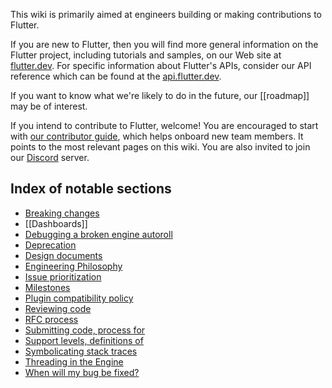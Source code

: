 This wiki is primarily aimed at engineers building or making contributions to Flutter.

If you are new to Flutter, then you will find more general information on the Flutter project, including tutorials and samples, on our Web site at [flutter.dev](https://flutter.dev). For specific information about Flutter's APIs, consider our API reference which can be found at the [api.flutter.dev](https://api.flutter.dev/).

If you want to know what we're likely to do in the future, our [[roadmap]] may be of interest.

If you intend to contribute to Flutter, welcome! You are encouraged to start with [our contributor guide](https://github.com/flutter/flutter/blob/master/CONTRIBUTING.md), which helps onboard new team members. It points to the most relevant pages on this wiki. You are also invited to join our [Discord](https://github.com/flutter/flutter/wiki/Chat) server.

## Index of notable sections

* [Breaking changes](https://github.com/flutter/flutter/wiki/Tree-hygiene#handling-breaking-changes)
* [[Dashboards]]
* [Debugging a broken engine autoroll](https://github.com/flutter/flutter/wiki/Debugging-the-engine#bisecting-a-roll-failure)
* [Deprecation](https://github.com/flutter/flutter/wiki/Tree-hygiene#deprecation)
* [Design documents](https://github.com/flutter/flutter/wiki/Chat#design-documents)
* [Engineering Philosophy](https://github.com/flutter/flutter/wiki/Style-guide-for-Flutter-repo#philosophy)
* [Issue prioritization](https://github.com/flutter/flutter/wiki/Issue-hygiene#priorities)
* [Milestones](https://github.com/flutter/flutter/wiki/Issue-hygiene#milestones)
* [Plugin compatibility policy](https://github.com/flutter/flutter/wiki/Style-guide-for-Flutter-repo#plugin-compatibility)
* [Reviewing code](https://github.com/flutter/flutter/wiki/Tree-hygiene#how-to-review-code)
* [RFC process](https://github.com/flutter/flutter/wiki/Issue-hygiene#how-to-propose-a-specific-change)
* [Submitting code, process for](https://github.com/flutter/flutter/wiki/Tree-hygiene#overview)
* [Support levels, definitions of](https://github.com/flutter/flutter/wiki/Values#support)
* [Symbolicating stack traces](https://github.com/flutter/flutter/wiki/Crashes)
* [Threading in the Engine](https://github.com/flutter/flutter/wiki/The-Engine-architecture#threading)
* [When will my bug be fixed?](https://github.com/flutter/flutter/wiki/Issue-hygiene#when-will-my-bug-be-fixed)
